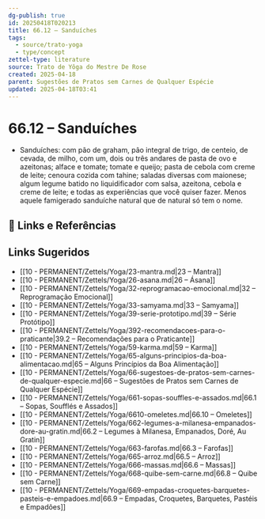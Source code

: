```yaml
---
dg-publish: true
id: 20250418T020213
title: 66.12 – Sanduíches
tags:
  - source/trato-yoga
  - type/concept
zettel-type: literature
source: Trato de Yôga do Mestre De Rose
created: 2025-04-18
parent: Sugestões de Pratos sem Carnes de Qualquer Espécie
updated: 2025-04-18T03:41
---
```


# 66.12 – Sanduíches

-  Sanduíches: com pão de graham, pão integral de trigo, de centeio, de cevada, de milho, com um, dois ou três andares de pasta de ovo e azeitonas; alface e tomate; tomate e queijo; pasta de cebola com creme de leite; cenoura cozida com tahine; saladas diversas com maionese; algum legume batido no liquidificador com salsa, azeitona, cebola e creme de leite; e todas as experiências que você quiser fazer. Menos aquele famigerado sanduíche natural que de natural só tem o nome.

## 🔗 Links e Referências

## Links Sugeridos

- [[10 - PERMANENT/Zettels/Yoga/23-mantra.md\|23 – Mantra]]
- [[10 - PERMANENT/Zettels/Yoga/26-asana.md\|26 – Ásana]]
- [[10 - PERMANENT/Zettels/Yoga/32-reprogramacao-emocional.md\|32 – Reprogramação Emocional]]
- [[10 - PERMANENT/Zettels/Yoga/33-samyama.md\|33 – Samyama]]
- [[10 - PERMANENT/Zettels/Yoga/39-serie-prototipo.md\|39 – Série Protótipo]]
- [[10 - PERMANENT/Zettels/Yoga/392-recomendacoes-para-o-praticante\|39.2 – Recomendações para o Praticante]]
- [[10 - PERMANENT/Zettels/Yoga/59-karma.md\|59 – Karma]]
- [[10 - PERMANENT/Zettels/Yoga/65-alguns-principios-da-boa-alimentacao.md\|65 – Alguns Princípios da Boa Alimentação]]
- [[10 - PERMANENT/Zettels/Yoga/66-sugestoes-de-pratos-sem-carnes-de-qualquer-especie.md\|66 – Sugestões de Pratos sem Carnes de Qualquer Espécie]]
- [[10 - PERMANENT/Zettels/Yoga/661-sopas-souffles-e-assados.md\|66.1 – Sopas, Soufflés e Assados]]
- [[10 - PERMANENT/Zettels/Yoga/6610-omeletes.md\|66.10 – Omeletes]]
- [[10 - PERMANENT/Zettels/Yoga/662-legumes-a-milanesa-empanados-dore-au-gratin.md\|66.2 – Legumes à Milanesa, Empanados, Doré, Au Gratin]]
- [[10 - PERMANENT/Zettels/Yoga/663-farofas.md\|66.3 – Farofas]]
- [[10 - PERMANENT/Zettels/Yoga/665-arroz.md\|66.5 – Arroz]]
- [[10 - PERMANENT/Zettels/Yoga/666-massas.md\|66.6 – Massas]]
- [[10 - PERMANENT/Zettels/Yoga/668-quibe-sem-carne.md\|66.8 – Quibe sem Carne]]
- [[10 - PERMANENT/Zettels/Yoga/669-empadas-croquetes-barquetes-pasteis-e-empadoes.md\|66.9 – Empadas, Croquetes, Barquetes, Pastéis e Empadões]]